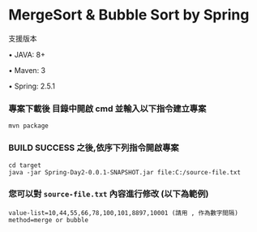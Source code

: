 MergeSort & Bubble Sort by Spring
=================

支援版本

• JAVA: 8+

• Maven: 3

• Spring: 2.5.1


### 專案下載後 目錄中開啟 cmd 並輸入以下指令建立專案 ###
    mvn package
    

### BUILD SUCCESS 之後,依序下列指令開啟專案 ###
    cd target
    java -jar Spring-Day2-0.0.1-SNAPSHOT.jar file:C:/source-file.txt

### 您可以對 `source-file.txt` 內容進行修改 (以下為範例) ###
    value-list=10,44,55,66,78,100,101,8897,10001 (請用 , 作為數字間隔)
    method=merge or bubble
